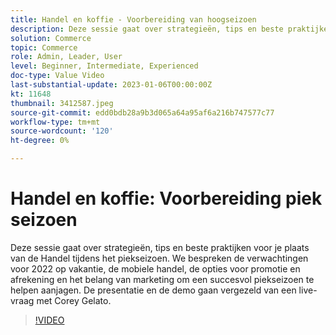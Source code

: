 ```yaml
---
title: Handel en koffie - Voorbereiding van hoogseizoen
description: Deze sessie gaat over strategieën, tips en beste praktijken voor je plaats van de Handel tijdens het piekseizoen. We bespreken de verwachtingen voor 2022 op vakantie, de mobiele handel, de opties voor promotie en afrekening en het belang van marketing om een succesvol piekseizoen te helpen aanjagen. De presentatie en de demo gaan vergezeld van een live-vraag met Corey Gelato.
solution: Commerce
topic: Commerce
role: Admin, Leader, User
level: Beginner, Intermediate, Experienced
doc-type: Value Video
last-substantial-update: 2023-01-06T00:00:00Z
kt: 11648
thumbnail: 3412587.jpeg
source-git-commit: edd0bdb28a9b3d065a64a95af6a216b747577c77
workflow-type: tm+mt
source-wordcount: '120'
ht-degree: 0%

---
```


# Handel en koffie: Voorbereiding piek seizoen

Deze sessie gaat over strategieën, tips en beste praktijken voor je plaats van de Handel tijdens het piekseizoen. We bespreken de verwachtingen voor 2022 op vakantie, de mobiele handel, de opties voor promotie en afrekening en het belang van marketing om een succesvol piekseizoen te helpen aanjagen. De presentatie en de demo gaan vergezeld van een live-vraag met Corey Gelato.

>[!VIDEO](https://video.tv.adobe.com/v/3412587/?quality=12&learn=on)
